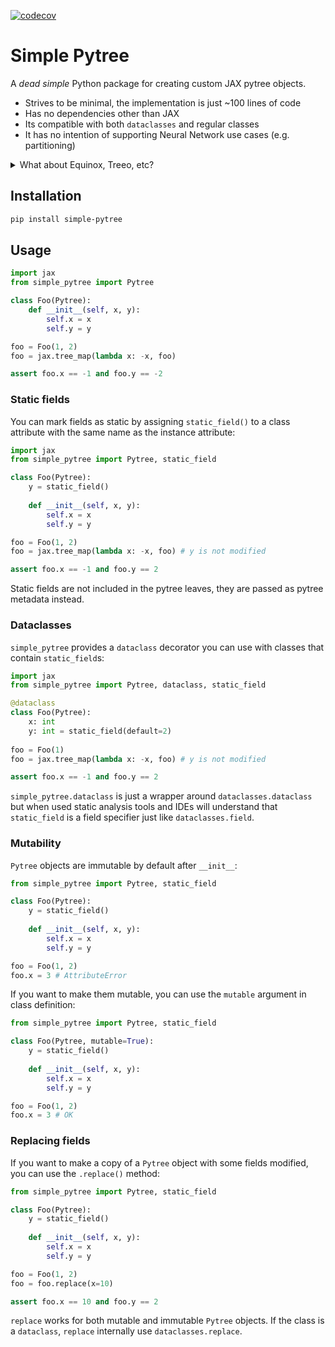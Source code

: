 
<!-- codecov badge -->
[![codecov](https://codecov.io/gh/cgarciae/simple-pytree/branch/main/graph/badge.svg?token=3IKEUAU3C8)](https://codecov.io/gh/cgarciae/simple-pytree)


# Simple Pytree

A _dead simple_ Python package for creating custom JAX pytree objects.

* Strives to be minimal, the implementation is just ~100 lines of code
* Has no dependencies other than JAX
* Its compatible with both `dataclasses` and regular classes
* It has no intention of supporting Neural Network use cases (e.g. partitioning)

<details><summary>What about Equinox, Treeo, etc?</summary>

Most pytree-based neural network libraries start simple but end up adding
a lot of features that are not needed for simple pytree objects. `flax.struct.PytreeNode`
is the simplest one out there, but it has two downsides:

1. Forces you to use `dataclasses`, which is not a bad thing but not always
what you want.
2. It requires you to install `flax` just to use it.

</details>

## Installation

```bash
pip install simple-pytree
```

## Usage

```python
import jax
from simple_pytree import Pytree

class Foo(Pytree):
    def __init__(self, x, y):
        self.x = x
        self.y = y

foo = Foo(1, 2)
foo = jax.tree_map(lambda x: -x, foo)

assert foo.x == -1 and foo.y == -2
```

### Static fields
You can mark fields as static by assigning `static_field()` to a class attribute with the same name 
as the instance attribute:

```python
import jax
from simple_pytree import Pytree, static_field

class Foo(Pytree):
    y = static_field()
    
    def __init__(self, x, y):
        self.x = x
        self.y = y

foo = Foo(1, 2)
foo = jax.tree_map(lambda x: -x, foo) # y is not modified

assert foo.x == -1 and foo.y == 2
```

Static fields are not included in the pytree leaves, they
are passed as pytree metadata instead.

### Dataclasses
`simple_pytree` provides a `dataclass` decorator you can use with classes
that contain `static_field`s:

```python
import jax
from simple_pytree import Pytree, dataclass, static_field

@dataclass
class Foo(Pytree):
    x: int
    y: int = static_field(default=2)
    
foo = Foo(1)
foo = jax.tree_map(lambda x: -x, foo) # y is not modified

assert foo.x == -1 and foo.y == 2
```
`simple_pytree.dataclass` is just a wrapper around `dataclasses.dataclass` but
when used static analysis tools and IDEs will understand that `static_field` is a 
field specifier just like `dataclasses.field`.

### Mutability
`Pytree` objects are immutable by default after `__init__`:

```python
from simple_pytree import Pytree, static_field

class Foo(Pytree):
    y = static_field()
    
    def __init__(self, x, y):
        self.x = x
        self.y = y

foo = Foo(1, 2)
foo.x = 3 # AttributeError
```
If you want to make them mutable, you can use the `mutable` argument in class definition:

```python
from simple_pytree import Pytree, static_field

class Foo(Pytree, mutable=True):
    y = static_field()
    
    def __init__(self, x, y):
        self.x = x
        self.y = y

foo = Foo(1, 2)
foo.x = 3 # OK
```

### Replacing fields

If you want to make a copy of a `Pytree` object with some fields modified, you can use the `.replace()` method:

```python
from simple_pytree import Pytree, static_field

class Foo(Pytree):
    y = static_field()
    
    def __init__(self, x, y):
        self.x = x
        self.y = y

foo = Foo(1, 2)
foo = foo.replace(x=10)

assert foo.x == 10 and foo.y == 2
```

`replace` works for both mutable and immutable `Pytree` objects. If the class
is a `dataclass`, `replace` internally use `dataclasses.replace`.

